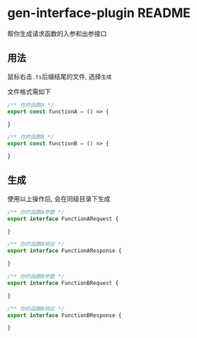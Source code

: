 # gen-interface-plugin README

帮你生成请求函数的入参和出参接口

## 用法

鼠标右击`.ts`后缀结尾的文件, 选择`生成`

文件格式需如下

```typescript
/** 你的函数A */
export const functionA = () => {

}

/** 你的函数B */
export const functionB = () => {

}
```

## 生成

使用以上操作后, 会在同级目录下生成

```typescript
/** 你的函数A参数 */
export interface FunctionARequest {

}

/** 你的函数A响应 */
export interface FunctionAResponse {

}

/** 你的函数B参数 */
export interface FunctionBRequest {

}

/** 你的函数B响应 */
export interface FunctionBResponse {

}

```

